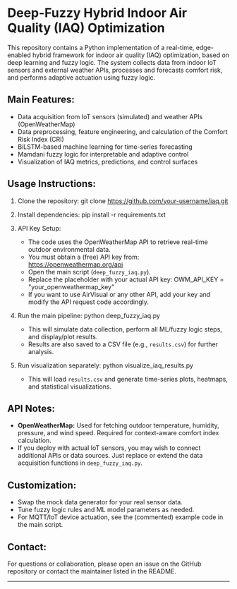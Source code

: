 Deep-Fuzzy Hybrid Indoor Air Quality (IAQ) Optimization
=======================================================

This repository contains a Python implementation of a real-time, edge-enabled hybrid framework for indoor air quality (IAQ) optimization, based on deep learning and fuzzy logic. The system collects data from indoor IoT sensors and external weather APIs, processes and forecasts comfort risk, and performs adaptive actuation using fuzzy logic.

Main Features:
--------------
- Data acquisition from IoT sensors (simulated) and weather APIs (OpenWeatherMap)
- Data preprocessing, feature engineering, and calculation of the Comfort Risk Index (CRI)
- BiLSTM-based machine learning for time-series forecasting
- Mamdani fuzzy logic for interpretable and adaptive control
- Visualization of IAQ metrics, predictions, and control surfaces

Usage Instructions:
-------------------
1. Clone the repository:
   git clone https://github.com/your-username/iaq.git

2. Install dependencies:
   pip install -r requirements.txt

3. API Key Setup:
   - The code uses the OpenWeatherMap API to retrieve real-time outdoor environmental data.
   - You must obtain a (free) API key from: https://openweathermap.org/api
   - Open the main script (`deep_fuzzy_iaq.py`).
   - Replace the placeholder with your actual API key:
       OWM_API_KEY = "your_openweathermap_key"
   - If you want to use AirVisual or any other API, add your key and modify the API request code accordingly.

4. Run the main pipeline:
   python deep_fuzzy_iaq.py

   - This will simulate data collection, perform all ML/fuzzy logic steps, and display/plot results.
   - Results are also saved to a CSV file (e.g., `results.csv`) for further analysis.

5. Run visualization separately:
   python visualize_iaq_results.py

   - This will load `results.csv` and generate time-series plots, heatmaps, and statistical visualizations.

API Notes:
----------
- **OpenWeatherMap:** Used for fetching outdoor temperature, humidity, pressure, and wind speed. Required for context-aware comfort index calculation.
- If you deploy with actual IoT sensors, you may wish to connect additional APIs or data sources. Just replace or extend the data acquisition functions in `deep_fuzzy_iaq.py`.

Customization:
--------------
- Swap the mock data generator for your real sensor data.
- Tune fuzzy logic rules and ML model parameters as needed.
- For MQTT/IoT device actuation, see the (commented) example code in the main script.

Contact:
--------
For questions or collaboration, please open an issue on the GitHub repository or contact the maintainer listed in the README.

---------------------------------------------
